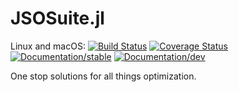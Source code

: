 # JSOSuite.jl

Linux and macOS: [![Build Status](https://travis-ci.org/JuliaSmoothOptimizers/JSOSuite.jl.svg?branch=main)](https://travis-ci.org/JuliaSmoothOptimizers/JSOSuite.jl)
[![Coverage Status](https://coveralls.io/repos/JuliaSmoothOptimizers/JSOSuite.jl/badge.svg?branch=main)](https://coveralls.io/r/JuliaSmoothOptimizers/JSOSuite?branch=main)
[![Documentation/stable](https://img.shields.io/badge/docs-stable-blue.svg)](https://JuliaSmoothOptimizers.github.io/JSOSuite.jl/stable)
[![Documentation/dev](https://img.shields.io/badge/docs-latest-blue.svg)](https://JuliaSmoothOptimizers.github.io/JSOSuite.jl/latest)

One stop solutions for all things optimization.
